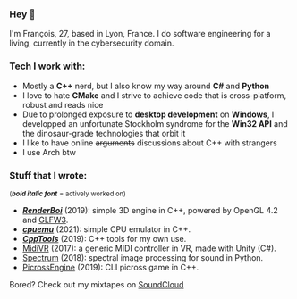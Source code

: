 ### Hey 👋

I'm François, 27, based in Lyon, France.
I do software engineering for a living, currently in the cybersecurity domain.

### Tech I work with:
- Mostly a **C++** nerd, but I also know my way around **C#** and **Python**
- I love to hate **CMake** and I strive to achieve code that is cross-platform, robust and reads nice
- Due to prolonged exposure to **desktop development** on **Windows**, I developped an unfortunate Stockholm syndrome for the **Win32 API** and the dinosaur-grade technologies that orbit it
- I like to have online ~~arguments~~ discussions about C++ with strangers
- I use Arch btw

### Stuff that I wrote:
<sub>(**_bold italic font_** = actively worked on)</sub>
- **_[RenderBoi](https://github.com/deqyra/RenderBoi)_** (2019): simple 3D engine in C++, powered by OpenGL 4.2 and [GLFW3](https://github.com/glfw/glfw).
- **_[cpuemu](https://github.com/deqyra/cpuemu)_** (2021): simple CPU emulator in C++.
- **_[CppTools](https://github.com/deqyra/CppTools)_** (2019): C++ tools for my own use.
- [MidiVR](https://github.com/deqyra/MidiVR) (2017): a generic MIDI controller in VR, made with Unity (C#).
- [Spectrum](https://github.com/deqyra/spectrum-core-py) (2018): spectral image processing for sound in Python.
- [PicrossEngine](https://github.com/deqyra/PicrossEngine) (2019): CLI picross game in C++.

Bored? Check out my mixtapes on [SoundCloud](https://soundcloud.com/iamdeqyra)
